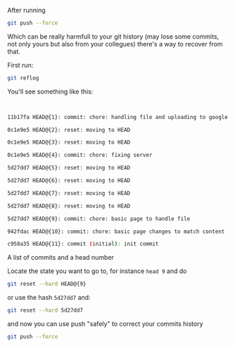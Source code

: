After running

```bash
git push --force
```

Which can be really harmfull to your git history (may lose some commits, not only yours but also from your collegues) there's a way to recover from that.

First run:

```bash
git reflog
```

You'll see something like this:

```bash
      

11b17fa HEAD@{1}: commit: chore: handling file and uploading to google cloud

0c1e9e5 HEAD@{2}: reset: moving to HEAD

0c1e9e5 HEAD@{3}: reset: moving to HEAD

0c1e9e5 HEAD@{4}: commit: chore: fixing server

5d27dd7 HEAD@{5}: reset: moving to HEAD

5d27dd7 HEAD@{6}: reset: moving to HEAD

5d27dd7 HEAD@{7}: reset: moving to HEAD

5d27dd7 HEAD@{8}: reset: moving to HEAD

5d27dd7 HEAD@{9}: commit: chore: basic page to handle file

942fdac HEAD@{10}: commit: chore: basic page changes to match content

c958a35 HEAD@{11}: commit (initial): init commit
```

A list of commits and a head number

Locate the state you want to go to, for instance `head 9` and do

```bash
git reset --hard HEAD@{9}
```

or use the hash `5d27dd7` and:

```bash
git reset --hard 5d27dd7
```

and now you can use push "safely" to correct your commits history

```bash
git push --force
```